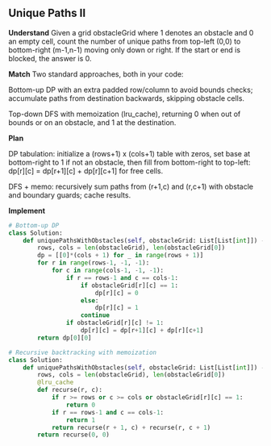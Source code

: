 ## Unique Paths II

**Understand**
Given a grid obstacleGrid where 1 denotes an obstacle and 0 an empty cell, count the number of unique paths from top-left (0,0) to bottom-right (m-1,n-1) moving only down or right. If the start or end is blocked, the answer is 0.

**Match**
Two standard approaches, both in your code:

Bottom-up DP with an extra padded row/column to avoid bounds checks; accumulate paths from destination backwards, skipping obstacle cells.

Top-down DFS with memoization (lru_cache), returning 0 when out of bounds or on an obstacle, and 1 at the destination.

**Plan**

DP tabulation: initialize a (rows+1) x (cols+1) table with zeros, set base at bottom-right to 1 if not an obstacle, then fill from bottom-right to top-left: dp[r][c] = dp[r+1][c] + dp[r][c+1] for free cells.

DFS + memo: recursively sum paths from (r+1,c) and (r,c+1) with obstacle and boundary guards; cache results.

**Implement**
```py
# Bottom-up DP
class Solution:
    def uniquePathsWithObstacles(self, obstacleGrid: List[List[int]]) -> int:
        rows, cols = len(obstacleGrid), len(obstacleGrid[0])
        dp = [[0]*(cols + 1) for _ in range(rows + 1)] 
        for r in range(rows-1, -1, -1):
            for c in range(cols-1, -1, -1):
                if r == rows-1 and c == cols-1:
                    if obstacleGrid[r][c] == 1:
                        dp[r][c] = 0
                    else:
                        dp[r][c] = 1
                    continue
                if obstacleGrid[r][c] != 1:
                    dp[r][c] = dp[r+1][c] + dp[r][c+1]
        return dp[0][0]
```
```py
# Recursive backtracking with memoization
class Solution:
    def uniquePathsWithObstacles(self, obstacleGrid: List[List[int]]) -> int:
        rows, cols = len(obstacleGrid), len(obstacleGrid[0])
        @lru_cache
        def recurse(r, c):
            if r >= rows or c >= cols or obstacleGrid[r][c] == 1:
                return 0
            if r == rows-1 and c == cols-1:
                return 1
            return recurse(r + 1, c) + recurse(r, c + 1)
        return recurse(0, 0)
```